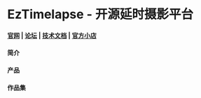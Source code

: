 # EzTimelapse - 开源延时摄影平台
 
#### [官网](https://timelapse.ezeyes.cn/ '官网')  |  [论坛](https://github.com/xeecos/EzTimelapse/issues '首页')  |   [技术文档](https://github.com/xeecos/EzTimelapse/wiki '技术文档')  |   [官方小店]([https://www.taobao.com](https://shop556338715.taobao.com/) '淘宝店铺')

#### 简介


#### 产品


#### 作品集
